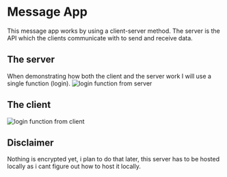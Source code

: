 # Message App
This message app works by using a client-server method. The server is the API which the clients communicate with to send and receive data.
## The server
When demonstrating how both the client and the server work I will use a single function (login).
![login function from server](https://cdn.upload.systems/uploads/OAc5xui6.png)
## The client
![login function from client](https://cdn.upload.systems/uploads/MRmK9ifj.png)


## Disclaimer
Nothing is encrypted yet, i plan to do that later, this server has to be hosted locally as i cant figure out how to host it locally.
